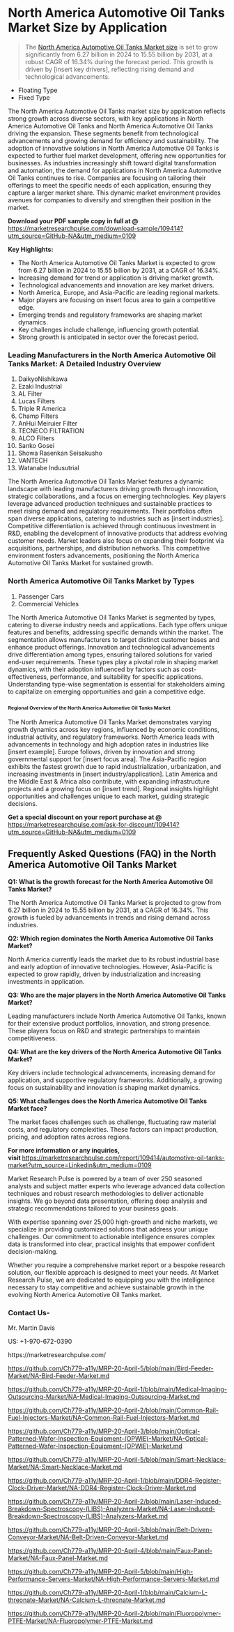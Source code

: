 <h1>North America Automotive Oil Tanks Market&nbsp;Size by Application</h1><blockquote><p>The <a href="https://marketresearchpulse.com/download-sample/109414?utm_source=GitHub-NA&amp;utm_medium=0109">North America Automotive Oil Tanks Market size</a> is set to grow significantly from 6.27 billion in 2024 to 15.55 billion by 2031, at a robust CAGR of 16.34% during the forecast period. This growth is driven by [insert key drivers], reflecting rising demand and technological advancements.</p></blockquote><ul><li>Floating Type<li> Fixed Type</li></ul><p>The North America Automotive Oil Tanks market size by application reflects strong growth across diverse sectors, with key applications in North America Automotive Oil Tanks and North America Automotive Oil Tanks driving the expansion. These segments benefit from technological advancements and growing demand for efficiency and sustainability. The adoption of innovative solutions in North America Automotive Oil Tanks is expected to further fuel market development, offering new opportunities for businesses. As industries increasingly shift toward digital transformation and automation, the demand for applications in North America Automotive Oil Tanks continues to rise. Companies are focusing on tailoring their offerings to meet the specific needs of each application, ensuring they capture a larger market share. This dynamic market environment provides avenues for companies to diversify and strengthen their position in the market.</p><p><strong>Download your PDF sample copy in full at @ </strong><a href="https://marketresearchpulse.com/download-sample/109414?utm_source=GitHub-NA&amp;utm_medium=0109">https://marketresearchpulse.com/download-sample/109414?utm_source=GitHub-NA&amp;utm_medium=0109</a></p><p><strong>Key Highlights: </strong></p><ul><li>The North America Automotive Oil Tanks Market is expected to grow from 6.27 billion in 2024 to 15.55 billion by 2031, at a CAGR of 16.34%.</li><li>Increasing demand for trend or application is driving market growth.</li><li>Technological advancements and innovation are key market drivers.</li><li>North America, Europe, and Asia-Pacific are leading regional markets.</li><li>Major players are focusing on insert focus area to gain a competitive edge.</li><li>Emerging trends and regulatory frameworks are shaping market dynamics.</li><li>Key challenges include challenge, influencing growth potential.</li><li>Strong growth is anticipated in sector over the forecast period.</li></ul><h3>Leading Manufacturers in the North America Automotive Oil Tanks Market: A Detailed Industry Overview</h3><ol><li>DaikyoNishikawa</li><li>Ezaki Industrial</li><li>AL Filter</li><li>Lucas Filters</li><li>Triple R America</li><li>Champ Filters</li><li>AnHui Meiruier Filter</li><li>TECNECO FILTRATION</li><li>ALCO Filters</li><li>Sanko Gosei</li><li>Showa Rasenkan Seisakusho</li><li>VANTECH</li><li>Watanabe Indusutrial</li></ol><div class="flex max-w-full flex-col flex-grow"><div class="min-h-8 text-message flex w-full flex-col items-end gap-2 whitespace-normal break-words [.text-message+&amp;]:mt-5" dir="auto" data-message-author-role="assistant" data-message-id="fd8432e4-4910-450d-b182-61b7bfb0a01f" data-message-model-slug="gpt-4o"><div class="flex w-full flex-col gap-1 empty:hidden first:pt-[3px]"><div class="markdown prose w-full break-words dark:prose-invert light"><p>The North America Automotive Oil Tanks Market features a dynamic landscape with leading manufacturers driving growth through innovation, strategic collaborations, and a focus on emerging technologies. Key players leverage advanced production techniques and sustainable practices to meet rising demand and regulatory requirements. Their portfolios often span diverse applications, catering to industries such as [insert industries]. Competitive differentiation is achieved through continuous investment in R&amp;D, enabling the development of innovative products that address evolving customer needs. Market leaders also focus on expanding their footprint via acquisitions, partnerships, and distribution networks. This competitive environment fosters advancements, positioning the North America Automotive Oil Tanks Market for sustained growth.</p></div></div></div></div><h3>North America Automotive Oil Tanks Market by Types</h3><ol><li>Passenger Cars<li> Commercial Vehicles</li></ol><div class="flex max-w-full flex-col flex-grow"><div class="min-h-8 text-message flex w-full flex-col items-end gap-2 whitespace-normal break-words [.text-message+&amp;]:mt-5" dir="auto" data-message-author-role="assistant" data-message-id="084470be-0bb7-4664-bddf-5156b4f41249" data-message-model-slug="gpt-4o-mini"><div class="flex w-full flex-col gap-1 empty:hidden first:pt-[3px]"><div class="markdown prose w-full break-words dark:prose-invert light"><p>The North America Automotive Oil Tanks Market is segmented by types, catering to diverse industry needs and applications. Each type offers unique features and benefits, addressing specific demands within the market. The segmentation allows manufacturers to target distinct customer bases and enhance product offerings. Innovation and technological advancements drive differentiation among types, ensuring tailored solutions for varied end-user requirements. These types play a pivotal role in shaping market dynamics, with their adoption influenced by factors such as cost-effectiveness, performance, and suitability for specific applications. Understanding type-wise segmentation is essential for stakeholders aiming to capitalize on emerging opportunities and gain a competitive edge.</p></div></div></div></div><h3><span style="font-size: 11px;">Regional Overview of the North America Automotive Oil Tanks Market</span></h3><div class="flex max-w-full flex-col flex-grow"><div class="min-h-8 text-message flex w-full flex-col items-end gap-2 whitespace-normal break-words [.text-message+&amp;]:mt-5" dir="auto" data-message-author-role="assistant" data-message-id="e9038762-ce64-4e30-91c9-9bd413514231" data-message-model-slug="gpt-4o-mini"><div class="flex w-full flex-col gap-1 empty:hidden first:pt-[3px]"><div class="markdown prose w-full break-words dark:prose-invert light"><p>The North America Automotive Oil Tanks Market demonstrates varying growth dynamics across key regions, influenced by economic conditions, industrial activity, and regulatory frameworks. North America leads with advancements in technology and high adoption rates in industries like [insert example]. Europe follows, driven by innovation and strong governmental support for [insert focus area]. The Asia-Pacific region exhibits the fastest growth due to rapid industrialization, urbanization, and increasing investments in [insert industry/application]. Latin America and the Middle East &amp; Africa also contribute, with expanding infrastructure projects and a growing focus on [insert trend]. Regional insights highlight opportunities and challenges unique to each market, guiding strategic decisions.</p></div></div></div></div><p><strong>Get a special discount on your report purchase at @ </strong><a href="https://marketresearchpulse.com/ask-for-discount/109414?utm_source=GitHub-NA&amp;utm_medium=0109">https://marketresearchpulse.com/ask-for-discount/109414?utm_source=GitHub-NA&amp;utm_medium=0109</a></p><h2>Frequently Asked Questions (FAQ) in the North America Automotive Oil Tanks Market</h2><p><strong>Q1: What is the growth forecast for the North America Automotive Oil Tanks Market?</strong></p><p>The North America Automotive Oil Tanks Market is projected to grow from 6.27 billion in 2024 to 15.55 billion by 2031, at a CAGR of 16.34%. This growth is fueled by advancements in trends and rising demand across industries.</p><p><strong>Q2: Which region dominates the North America Automotive Oil Tanks Market?</strong></p><p>North America currently leads the market due to its robust industrial base and early adoption of innovative technologies. However, Asia-Pacific is expected to grow rapidly, driven by industrialization and increasing investments in application.</p><p><strong>Q3: Who are the major players in the North America Automotive Oil Tanks Market?</strong></p><p>Leading manufacturers include North America Automotive Oil Tanks, known for their extensive product portfolios, innovation, and strong presence. These players focus on R&amp;D and strategic partnerships to maintain competitiveness.</p><p><strong>Q4: What are the key drivers of the North America Automotive Oil Tanks Market?</strong></p><p>Key drivers include technological advancements, increasing demand for application, and supportive regulatory frameworks. Additionally, a growing focus on sustainability and innovation is shaping market dynamics.</p><p><strong>Q5: What challenges does the North America Automotive Oil Tanks Market face?</strong></p><p>The market faces challenges such as challenge, fluctuating raw material costs, and regulatory complexities. These factors can impact production, pricing, and adoption rates across regions.</p><p><strong>For more information or any inquiries, visit&nbsp;</strong><a href="https://marketresearchpulse.com/report/109414/automotive-oil-tanks-market?utm_source=Linkedin&utm_medium=0109">https://marketresearchpulse.com/report/109414/automotive-oil-tanks-market?utm_source=Linkedin&utm_medium=0109</a></p><p>Market Research Pulse is powered by a team of over 250 seasoned analysts and subject matter experts who leverage advanced data collection techniques and robust research methodologies to deliver actionable insights. We go beyond data presentation, offering deep analysis and strategic recommendations tailored to your business goals.</p><p>With expertise spanning over 25,000 high-growth and niche markets, we specialize in providing customized solutions that address your unique challenges. Our commitment to actionable intelligence ensures complex data is transformed into clear, practical insights that empower confident decision-making.</p><p>Whether you require a comprehensive market report or a bespoke research solution, our flexible approach is designed to meet your needs. At Market Research Pulse, we are dedicated to equipping you with the intelligence necessary to stay competitive and achieve sustainable growth in the evolving North America Automotive Oil Tanks market.</p><h3><strong>Contact Us-</strong></h3><p>Mr. Martin Davis</p><p>US: +1-970-672-0390</p><p>https://marketresearchpulse.com/</p><p><a href="https://github.com/Ch779-a11y/MRP-20-April-5/blob/main/Bird-Feeder-Market/NA-Bird-Feeder-Market.md">https://github.com/Ch779-a11y/MRP-20-April-5/blob/main/Bird-Feeder-Market/NA-Bird-Feeder-Market.md</a></p><p><a href="https://github.com/Ch779-a11y/MRP-20-April-1/blob/main/Medical-Imaging-Outsourcing-Market/NA-Medical-Imaging-Outsourcing-Market.md">https://github.com/Ch779-a11y/MRP-20-April-1/blob/main/Medical-Imaging-Outsourcing-Market/NA-Medical-Imaging-Outsourcing-Market.md</a></p><p><a href="https://github.com/Ch779-a11y/MRP-20-April-2/blob/main/Common-Rail-Fuel-Injectors-Market/NA-Common-Rail-Fuel-Injectors-Market.md">https://github.com/Ch779-a11y/MRP-20-April-2/blob/main/Common-Rail-Fuel-Injectors-Market/NA-Common-Rail-Fuel-Injectors-Market.md</a></p><p><a href="https://github.com/Ch779-a11y/MRP-20-April-3/blob/main/Optical-Patterned-Wafer-Inspection-Equipment-(OPWIE)-Market/NA-Optical-Patterned-Wafer-Inspection-Equipment-(OPWIE)-Market.md">https://github.com/Ch779-a11y/MRP-20-April-3/blob/main/Optical-Patterned-Wafer-Inspection-Equipment-(OPWIE)-Market/NA-Optical-Patterned-Wafer-Inspection-Equipment-(OPWIE)-Market.md</a></p><p><a href="https://github.com/Ch779-a11y/MRP-20-April-5/blob/main/Smart-Necklace-Market/NA-Smart-Necklace-Market.md">https://github.com/Ch779-a11y/MRP-20-April-5/blob/main/Smart-Necklace-Market/NA-Smart-Necklace-Market.md</a></p><p><a href="https://github.com/Ch779-a11y/MRP-20-April-1/blob/main/DDR4-Register-Clock-Driver-Market/NA-DDR4-Register-Clock-Driver-Market.md">https://github.com/Ch779-a11y/MRP-20-April-1/blob/main/DDR4-Register-Clock-Driver-Market/NA-DDR4-Register-Clock-Driver-Market.md</a></p><p><a href="https://github.com/Ch779-a11y/MRP-20-April-2/blob/main/Laser-Induced-Breakdown-Spectroscopy-(LIBS)-Analyzers-Market/NA-Laser-Induced-Breakdown-Spectroscopy-(LIBS)-Analyzers-Market.md">https://github.com/Ch779-a11y/MRP-20-April-2/blob/main/Laser-Induced-Breakdown-Spectroscopy-(LIBS)-Analyzers-Market/NA-Laser-Induced-Breakdown-Spectroscopy-(LIBS)-Analyzers-Market.md</a></p><p><a href="https://github.com/Ch779-a11y/MRP-20-April-3/blob/main/Belt-Driven-Conveyor-Market/NA-Belt-Driven-Conveyor-Market.md">https://github.com/Ch779-a11y/MRP-20-April-3/blob/main/Belt-Driven-Conveyor-Market/NA-Belt-Driven-Conveyor-Market.md</a></p><p><a href="https://github.com/Ch779-a11y/MRP-20-April-4/blob/main/Faux-Panel-Market/NA-Faux-Panel-Market.md">https://github.com/Ch779-a11y/MRP-20-April-4/blob/main/Faux-Panel-Market/NA-Faux-Panel-Market.md</a></p><p><a href="https://github.com/Ch779-a11y/MRP-20-April-5/blob/main/High-Performance-Servers-Market/NA-High-Performance-Servers-Market.md">https://github.com/Ch779-a11y/MRP-20-April-5/blob/main/High-Performance-Servers-Market/NA-High-Performance-Servers-Market.md</a></p><p><a href="https://github.com/Ch779-a11y/MRP-20-April-1/blob/main/Calcium-L-threonate-Market/NA-Calcium-L-threonate-Market.md">https://github.com/Ch779-a11y/MRP-20-April-1/blob/main/Calcium-L-threonate-Market/NA-Calcium-L-threonate-Market.md</a></p><p><a href="https://github.com/Ch779-a11y/MRP-20-April-2/blob/main/Fluoropolymer-PTFE-Market/NA-Fluoropolymer-PTFE-Market.md">https://github.com/Ch779-a11y/MRP-20-April-2/blob/main/Fluoropolymer-PTFE-Market/NA-Fluoropolymer-PTFE-Market.md</a></p>
